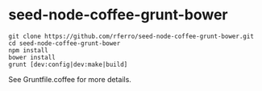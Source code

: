 # seed-node-coffee-grunt-bower #

```
git clone https://github.com/rferro/seed-node-coffee-grunt-bower.git
cd seed-node-coffee-grunt-bower
npm install
bower install
grunt [dev:config|dev:make|build]
```

See Gruntfile.coffee for more details.
